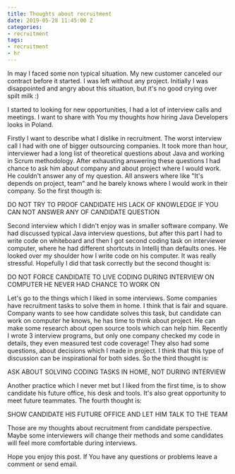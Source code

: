 ```yaml
---
title: Thoughts about recruitment
date: 2019-05-28 11:45:00 Z
categories:
- recruitment
tags:
- recruitment
- hr
---
```


In may I faced some non typical situation.
My new customer canceled our contract before it started.
I was left without any project. Initially I was disappointed and angry about this situation, but it's no good crying over spilt milk :)

I started to looking for new opportunities, I had a lot of interview calls and meetings. I want to share with You my thoughts how hiring Java Developers looks in Poland.

Firstly I want to describe what I dislike in recruitment. The worst interview call I had with one of bigger outsourcing companies. It took more than hour, interviewer had a long list of theoretical questions about Java and working in Scrum methodology. After exhausting answering these questions I had chance to ask him about company and about project where I would work. He couldn't answer any of my question. All answers where like "It's depends on project, team" and he barely knows where I would work in their company. So the first thougth is:

DO NOT TRY TO PROOF CANDIDATE HIS LACK OF KNOWLEDGE IF YOU CAN NOT ANSWER ANY OF CANDIDATE QUESTION

Second interview which I didn't enjoy was in smaller software company. We had discussed typical Java interview questions, but after this part I had to write code on whiteboard and then I got second coding task on interviewer computer, where he had different shortcuts in Intellij than defaults ones. He looked over my shoulder how I write code on his computer. It was really stressful. Hopefully I did that task correctly but the second thought is:

DO NOT FORCE CANDIDATE TO LIVE CODING DURING INTERVIEW ON COMPUTER HE NEVER HAD CHANCE TO WORK ON

Let's go to the things which I liked in some interviews. Some companies have recruitment tasks to solve them in home. I think that is fair and square. Company wants to see how candidate solves this task, but candidate can work on computer he knows, he has time to think about project. He can make some research about open source tools which can help him. Recently I wrote 3 interview programs, but only one company checked my code in details, they even measured test code coverage! They also had some questions, about decisions which I made in project. I think that this type of discussion can be inspirational for both sides. So the third thought is:

ASK ABOUT SOLVING CODING TASKS IN HOME, NOT DURING INTERVIEW

Another practice which I never met but I liked from the first time, is to show candidate his future office, his desk and tools. It's also great opportunity to meet future teammates. The fourth thought is:

SHOW CANDIDATE HIS FUTURE OFFICE AND LET HIM TALK TO THE TEAM

Those are my thoughts about recruitment from candidate perspective.
Maybe some interviewers will change their methods and some candidates will feel more comfortable during interviews.

Hope you enjoy this post. If You have any questions or problems leave a comment or send email.

